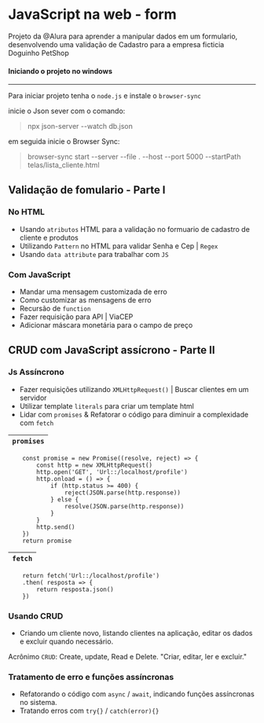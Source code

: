 # JavaScript na web - form

Projeto da @Alura para aprender a manipular dados em um formulario, desenvolvendo uma validação de Cadastro para a empresa ficticia Doguinho PetShop

#### Iniciando o projeto no windows
 ---------
 Para iniciar projeto tenha o `node.js` e instale o `browser-sync`

 inicie o Json sever com o comando: 
 > npx json-server --watch db.json

 em seguida inicie o Browser Sync:
 > browser-sync start --server --file . --host --port 5000 --startPath telas/lista_cliente.html 

## Validação de fomulario - Parte I

 ### No HTML
 - Usando `atributos` HTML para a validação no formuario de cadastro de cliente e produtos
 - Utilizando `Pattern` no HTML para validar Senha e Cep | `Regex` 
 - Usando `data attribute` para trabalhar com `JS` 
 
 ### Com JavaScript
 - Mandar uma mensagem customizada de erro 
 - Como customizar as mensagens de erro
 - Recursão de `function`
 - Fazer requisição para API | ViaCEP
 - Adicionar máscara monetária para o campo de preço


## CRUD com JavaScript assícrono - Parte II

 ### Js Assíncrono 
 - Fazer requisições utilizando `XMLHttpRequest()` | Buscar clientes em um servidor
 - Utilizar template `literals` para criar um template html
 - Lidar com `promises` & Refatorar o código para diminuir a complexidade com `fetch`

 | `promises` |
 | --- |  
```
    const promise = new Promise((resolve, reject) => {     
        const http = new XMLHttpRequest()                 
        http.open('GET', 'Url::/localhost/profile')
        http.onload = () => {                            
            if (http.status >= 400) {                     
                reject(JSON.parse(http.response))           
            } else {                                     
                resolve(JSON.parse(http.response))        
            }                                            
        }                                                
        http.send()                                      
    })                                                   
    return promise                                       
```
 | `fetch` |
 | --- |

```
    return fetch('Url::/localhost/profile')
    .then( resposta => {
        return resposta.json()
    })
```
### Usando CRUD 
  - Criando um cliente novo, listando clientes na aplicação, editar os dados e excluir quando necessário.

Acrônimo `CRUD`: Create, update, Read e Delete. 
"Criar, editar, ler e excluir."

### Tratamento de erro e funções assíncronas
 - Refatorando o código com `async` /  `await`, indicando funções assíncronas no sistema.
 - Tratando erros com `try{}` / `catch(error){}`